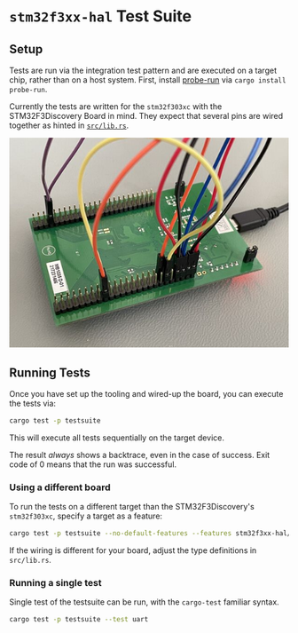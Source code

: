 # `stm32f3xx-hal` Test Suite

## Setup

Tests are run via the integration test pattern and are executed on a target
chip, rather than on a host system. First, install
[probe-run](https://crates.io/crates/probe-run) via `cargo install probe-run`.

Currently the tests are written for the `stm32f303xc` with the STM32F3Discovery
Board in mind. They expect that several pins are wired together as hinted in
[`src/lib.rs`](src/lib.rs).

![test wiring](assets/test-wiring.jpg "Test Wiring for STM32F3Discovery")

## Running Tests

Once you have set up the tooling and wired-up the board, you can execute the
tests via:

```bash
cargo test -p testsuite
```

This will execute all tests sequentially on the target device.

The result _always_ shows a backtrace, even in the case of success.
Exit code of 0 means that the run was successful.

### Using a different board

To run the tests on a different target than the STM32F3Discovery's
`stm32f303xc`, specify a target as a feature:

```bash
cargo test -p testsuite --no-default-features --features stm32f3xx-hal/stm32f301xb
```

If the wiring is different for your board, adjust the type definitions in
`src/lib.rs`.

### Running a single test

Single test of the testsuite can be run, with the `cargo-test` familiar syntax.

```bash
cargo test -p testsuite --test uart
```

